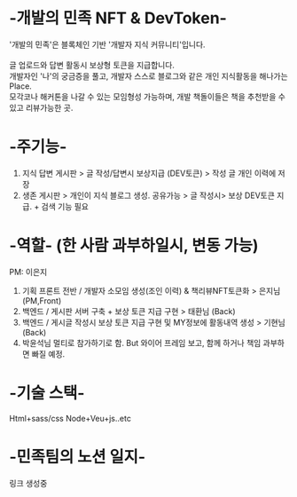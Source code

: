 # -개발의 민족 NFT & DevToken-
'개발의 민족'은 블록체인 기반 '개발자 지식 커뮤니티'입니다.  
<br>글 업로드와 답변 활동시 보상형 토큰을 지급합니다.
<br>개발자인 '나'의 궁금증을 풀고, 개발자 스스로 블로그와 같은 개인 지식활동을 해나가는 Place.
<br>모각코나 해커톤을 나갈 수 있는 모임형성 가능하며, 개발 책돌이들은 책을 추천받을 수 있고 리뷰가능한 곳.

# -주기능-
1. 지식 답변 게시판 > 글 작성/답변시 보상지급 (DEV토큰) > 작성 글 개인 이력에 저장
2. 생존 게시판 > 개인이 지식 블로그 생성. 공유가능 > 글 작성시> 보상 DEV토큰 지급. + 검색 기능 필요
 

# -역할- (한 사람 과부하일시, 변동 가능)
PM: 이은지
1. 기획 프론트 전반 / 개발자 소모임 생성(조인 이력) & 책리뷰NFT토큰화 > 은지님 (PM,Front) 
3. 백엔드 / 게시판 서버 구축 + 보상 토큰 지급 구현 > 태환님 (Back)
4. 백엔드 / 게시글 작성시 보상 토큰 지급 구현 및 MY정보에 활동내역 생성 > 기현님(Back)
5. 박윤석님 멀티로 참가하기로 함. But 와이어 프레임 보고, 함께 하거나 책임 과부하면 빠질 예정.

# -기술 스택-
Html+sass/css
Node+Veu+js..etc

# -민족팀의 노션 일지-
링크 생성중
